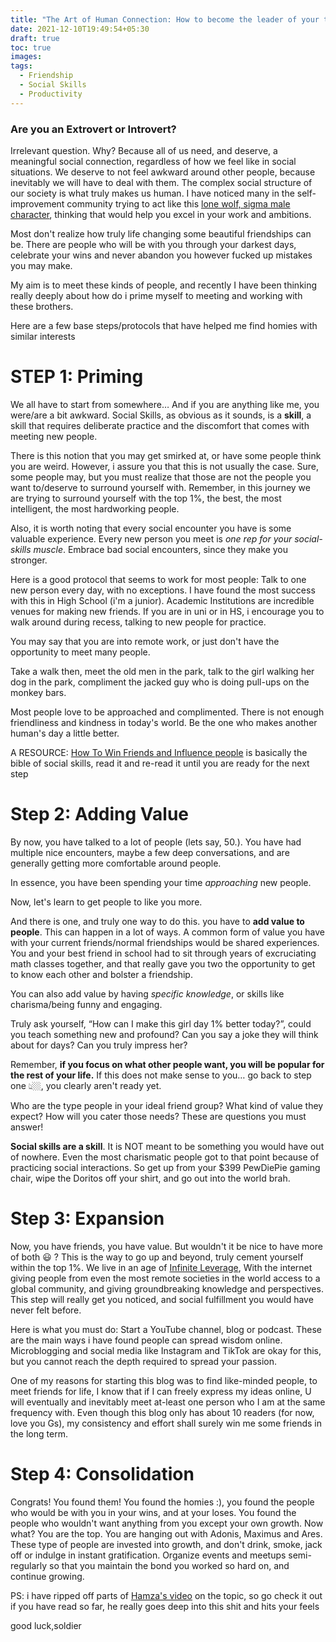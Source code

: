 ```yaml
---
title: "The Art of Human Connection: How to become the leader of your tribe"
date: 2021-12-10T19:49:54+05:30
draft: true
toc: true
images:
tags: 
  - Friendship
  - Social Skills
  - Productivity
---
```



### Are you an Extrovert or Introvert?

Irrelevant question.
Why? Because all of us need, and deserve, a meaningful social connection, regardless of how we feel like in social situations.
We deserve to not feel awkward around other people, because inevitably we will have to deal with them.
The complex social structure of our society is what truly makes us human.
I have noticed many in the self-improvement community trying to act like this [lone wolf, sigma male character](https://www.urbandictionary.com/define.php?term=sigma%20male), thinking that would help you excel in your work and ambitions.

Most don't realize how truly life changing some beautiful friendships can be. There are people who will be with you through your darkest days, celebrate your wins and never abandon you however fucked up mistakes you may make.

My aim is to meet these kinds of people, and recently I have been thinking really deeply about how do i prime myself to meeting and working with these brothers.

Here are a few base steps/protocols that have helped me find homies with similar interests

# STEP 1: Priming
We all have to start from somewhere… And if you are anything like me, you were/are a bit awkward.
Social Skills, as obvious as it sounds, is a **skill**, a skill that requires deliberate practice and the discomfort that comes with meeting new people.

There is this notion that you may get smirked at, or have some people think you are weird. However, i assure you that this is not usually the case. Sure, some people may, but you must realize that those are not the people you want to/deserve to surround yourself with. Remember, in this journey we are trying to surround yourself with the top 1%, the best, the most intelligent, the most hardworking people. 

Also, it is worth noting that every social encounter you have is some valuable experience. Every new person you meet is *one rep for your social-skills muscle*. Embrace bad social encounters, since they make you stronger.

Here is a good protocol that seems to work for most people: Talk to one new person every day, with no exceptions.
I have found the most success with this in High School (i'm a junior). Academic Institutions are incredible venues for making new friends. If you are in uni or in HS, i encourage you to walk around during recess, talking to new people for practice.

You may say that you are into remote work, or just don't have the opportunity to meet many people.

Take a walk then, meet the old men in the park, talk to the girl walking her dog in the park, compliment the jacked guy who is doing pull-ups on the monkey bars.

Most people love to be approached and complimented. There is not enough friendliness and kindness in today's world. Be the one who makes another human's day a little better.

A RESOURCE: [How To Win Friends and Influence people](https://www.amazon.com/How-Win-Friends-Influence-People/dp/0671027034) is basically the bible of social skills, read it and re-read it until you are ready for the next step 


# Step 2: Adding Value 

By now, you have talked to a lot of people (lets say, 50.). You have had multiple nice encounters, maybe a few deep conversations, and are generally getting more comfortable around people.

In essence, you have been spending your time *approaching* new people.

Now, let's learn to get people to like you more. 

And there is one, and truly one way to do this. 
you have to **add value to people**. This can happen in a lot of ways. A common form of value you have with your current friends/normal friendships would be shared experiences. You and your best friend in school had to sit through years of excruciating math classes together, and that really gave you two the opportunity to get to know each other and bolster a friendship.

You can also add value by having *specific knowledge*, or skills like charisma/being funny and engaging. 

Truly ask yourself, “How can I make this girl day 1% better today?”, could you teach something new and profound? Can you say a joke they will think about for days? Can you truly impress her?

Remember, **if you focus on what other people want, you will be popular for the rest of your life.** If this does not make sense to you… go back to step one 👆🏼, you clearly aren't ready yet.

Who are the type people in your ideal friend group? What kind of value they expect? How will you cater those needs? These are questions you must answer!

**Social skills are a skill**. It is NOT meant to be something you would have out of nowhere. Even the most charismatic people got to that point because of practicing social interactions. So get up from your $399 PewDiePie gaming chair, wipe the Doritos off your shirt, and go out into the world brah.


# Step 3: Expansion
Now, you have friends, you have value. 
But wouldn't it be nice to have more of both 😃 ?
This is the way to go up and beyond, truly cement yourself within the top 1%.
We live in an age of [Infinite Leverage](https://twitter.com/naval/status/877321503896854528?lang=en), With the internet giving people from even the most remote societies in the world access to a global community, and giving groundbreaking knowledge and perspectives. This step will really get you noticed, and social fulfillment you would have never felt before.

Here is what you must do: Start a YouTube channel, blog or podcast. These are the main ways i have found people can spread wisdom online. Microblogging and social media like Instagram and TikTok are okay for this, but you cannot reach the depth required to spread your passion.

One of my reasons for starting this blog was to find like-minded people, to meet friends for life, I know that if I can freely express my ideas online, U will eventually and inevitably meet at-least one person who I am at the same frequency with. Even though this blog only has about 10 readers (for now, love you Gs), my consistency and effort shall surely win me some friends in the long term.


# Step 4: Consolidation 

Congrats! You found them! You found the homies :), you found the people who would be with you in your wins, and at your loses. You found the people who wouldn't want anything from you except your own growth. Now what?
You are the top. You are hanging out with Adonis, Maximus and Ares. These type of people are invested into growth, and don't drink, smoke, jack off or indulge in instant gratification. Organize events and meetups semi-regularly so that you maintain the bond you worked so hard on, and continue growing.  



PS: i have ripped off parts of [Hamza's video](https://www.youtube.com/watch?v=lSKxhR-YDMI) on the topic, so go check it out if you have read so far, he really goes deep into this shit and hits your feels 

good luck,soldier